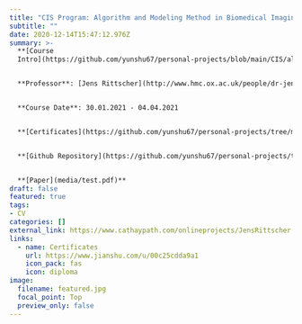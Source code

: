 ```yaml
---
title: "CIS Program: Algorithm and Modeling Method in Biomedical Imaging"
subtitle: ""
date: 2020-12-14T15:47:12.976Z
summary: >-
  **[Course
  Intro](https://github.com/yunshu67/personal-projects/blob/main/CIS/algorithm_and_modeling_method_in_biomedical_Imaging/course_intro.md)**


  **Professor**: [Jens Rittscher](http://www.hmc.ox.ac.uk/people/dr-jens-rittscher/)


  **Course Date**: 30.01.2021 - 04.04.2021


  **[Certificates](https://github.com/yunshu67/personal-projects/tree/main/CIS/algorithm_and_modeling_method_in_biomedical_Imaging/certificates)**


  **[Github Repository](https://github.com/yunshu67/personal-projects/tree/main/CIS)**


  **[Paper](media/test.pdf)**
draft: false
featured: true
tags:
- CV
categories: []
external_link: https://www.cathaypath.com/onlineprojects/JensRittscher.html
links:
  - name: Certificates
    url: https://www.jianshu.com/u/00c25cdda9a1
    icon_pack: fas
    icon: diploma
image:
  filename: featured.jpg
  focal_point: Top
  preview_only: false
---
```

